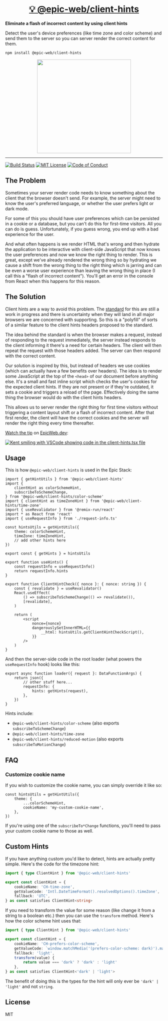 <div>
  <h1 align="center"><a href="https://npm.im/@epic-web/client-hints">💡 @epic-web/client-hints</a></h1>
  <strong>
    Eliminate a flash of incorrect content by using client hints
  </strong>
  <p>
    Detect the user's device preferences (like time zone and color scheme) and
    send them to the server so you can server render the correct content for
    them.
  </p>
</div>

```
npm install @epic-web/client-hints
```

<div align="center">
  <a
    alt="Epic Web logo"
    href="https://www.epicweb.dev"
  >
    <img
      width="300px"
      src="https://github-production-user-asset-6210df.s3.amazonaws.com/1500684/257881576-fd66040b-679f-4f25-b0d0-ab886a14909a.png"
    />
  </a>
</div>

<hr />

<!-- prettier-ignore-start -->
[![Build Status][build-badge]][build]
[![MIT License][license-badge]][license]
[![Code of Conduct][coc-badge]][coc]
<!-- prettier-ignore-end -->

## The Problem

Sometimes your server render code needs to know something about the client that
the browser doesn't send. For example, the server might need to know the user's
preferred language, or whether the user prefers light or dark mode.

For some of this you should have user preferences which can be persisted in a
cookie or a database, but you can't do this for first-time visitors. All you can
do is guess. Unfortunately, if you guess wrong, you end up with a bad experience
for the user.

And what often happens is we render HTML that's wrong and then hydrate the
application to be interactive with client-side JavaScript that now knows the
user preferences and now we know the right thing to render. This is great,
except we've already rendered the wrong thing so by hydrating we cause a shift
from the wrong thing to the right thing which is jarring and can be even a worse
user experience than leaving the wrong thing in place (I call this a "flash of
incorrect content"). You'll get an error in the console from React when this
happens for this reason.

## The Solution

Client hints are a way to avoid this problem. The
[standard](https://wicg.github.io/user-preference-media-features-headers/#usage-example)
for this are still a work in progress and there is uncertainty when they will
land in all major browsers we are concerned with supporting. So this is a
"polyfill" of sorts of a similar feature to the client hints headers proposed to
the standard.

The idea behind the standard is when the browser makes a request, instead of
responding to the request immediately, the server instead responds to the client
informing it there's a need for certain headers. The client will then repeat the
request with those headers added. The server can then respond with the correct
content.

Our solution is inspired by this, but instead of headers we use cookies (which
can actually have a few benefits over headers). The idea is to render some
JavaScript at the top of the `<head>` of our document before anything else. It's
a small and fast inline script which checks the user's cookies for the expected
client hints. If they are not present or if they're outdated, it sets a cookie
and triggers a reload of the page. Effectively doing the same thing the browser
would do with the client hints headers.

This allows us to server render the right thing for first time visitors without
triggering a content layout shift or a flash of incorrect content. After that
first render, the client will have the correct cookies and the server will
render the right thing every time thereafter.

[Watch the tip](https://www.epicweb.dev/tips/use-client-hints-to-eliminate-content-layout-shift)
on [EpicWeb.dev](https://www.epicweb.dev):

[![Kent smiling with VSCode showing code in the client-hints.tsx file](https://github-production-user-asset-6210df.s3.amazonaws.com/1500684/242997340-ede18d0a-c117-4c65-9f1e-a87f262e4ce1.jpg)](https://www.epicweb.dev/tips/use-client-hints-to-eliminate-content-layout-shift)

## Usage

This is how `@epic-web/client-hints` is used in the Epic Stack:

```tsx
import { getHintUtils } from '@epic-web/client-hints'
import {
	clientHint as colorSchemeHint,
	subscribeToSchemeChange,
} from '@epic-web/client-hints/color-scheme'
import { clientHint as timeZoneHint } from '@epic-web/client-hints/time-zone'
import { useRevalidator } from '@remix-run/react'
import * as React from 'react'
import { useRequestInfo } from './request-info.ts'

const hintsUtils = getHintUtils({
	theme: colorSchemeHint,
	timeZone: timeZoneHint,
	// add other hints here
})

export const { getHints } = hintsUtils

export function useHints() {
	const requestInfo = useRequestInfo()
	return requestInfo.hints
}

export function ClientHintCheck({ nonce }: { nonce: string }) {
	const { revalidate } = useRevalidator()
	React.useEffect(
		() => subscribeToSchemeChange(() => revalidate()),
		[revalidate],
	)

	return (
		<script
			nonce={nonce}
			dangerouslySetInnerHTML={{
				__html: hintsUtils.getClientHintCheckScript(),
			}}
		/>
	)
}
```

And then the server-side code in the root loader (what powers the
`useRequestInfo` hook) looks like this:

```tsx
export async function loader({ request }: DataFunctionArgs) {
	return json({
		// other stuff here...
		requestInfo: {
			hints: getHints(request),
		},
	})
}
```

Hints include:

- `@epic-web/client-hints/color-scheme` (also exports `subscribeToSchemeChange`)
- `@epic-web/client-hints/time-zone`
- `@epic-web/client-hints/reduced-motion` (also exports
  `subscribeToMotionChange`)

## FAQ

### Customize cookie name

If you wish to customize the cookie name, you can simply override it like so:

```tsx
const hintsUtils = getHintUtils({
	theme: {
		...colorSchemeHint,
		cookieName: 'my-custom-cookie-name',
	},
})
```

If you're using one of the `subscribeTo*Change` functions, you'll need to pass
your custom cookie name to those as well.

## Custom Hints

If you have anything custom you'd like to detect, hints are actually pretty
simple. Here's the code for the timezone hint:

```ts
import { type ClientHint } from '@epic-web/client-hints'

export const clientHint = {
	cookieName: 'CH-time-zone',
	getValueCode: 'Intl.DateTimeFormat().resolvedOptions().timeZone',
	fallback: 'UTC',
} as const satisfies ClientHint<string>
```

If you need to transform the value for some reason (like change it from a string
to a boolean etc.) then you can use the `transform` method. Here's how the color
scheme hint uses that:

```ts
import { type ClientHint } from '@epic-web/client-hints'

export const clientHint = {
	cookieName: 'CH-prefers-color-scheme',
	getValueCode: `window.matchMedia('(prefers-color-scheme: dark)').matches ? 'dark' : 'light'`,
	fallback: 'light',
	transform(value) {
		return value === 'dark' ? 'dark' : 'light'
	},
} as const satisfies ClientHint<'dark' | 'light'>
```

The benefit of doing this is the types for the hint will only ever be
`'dark' | 'light'` and not `string`.

## License

MIT

<!-- prettier-ignore-start -->
[build-badge]: https://img.shields.io/github/actions/workflow/status/epicweb-dev/client-hints/release.yml?branch=main&logo=github&style=flat-square
[build]: https://github.com/epicweb-dev/client-hints/actions?query=workflow%3Arelease
[license-badge]: https://img.shields.io/badge/license-MIT%20License-blue.svg?style=flat-square
[license]: https://github.com/epicweb-dev/client-hints/blob/main/LICENSE
[coc-badge]: https://img.shields.io/badge/code%20of-conduct-ff69b4.svg?style=flat-square
[coc]: https://kentcdodds.com/conduct
<!-- prettier-ignore-end -->

